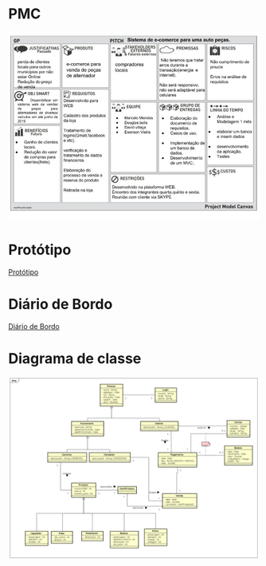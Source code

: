 # PMC 
![PMC](https://github.com/MarceloMendes94/Autopecas/blob/master/poo2/projectModelCanvas.jpg)<br>
# Protótipo
[Protótipo](https://github.com/MarceloMendes94/Autopecas/blob/master/analise/mockup.pdf)<br>
# Diário de Bordo
[Diário de Bordo](https://github.com/MarceloMendes94/Autopecas/blob/master/poo2/diario_de_bordo.md)<br>
# Diagrama de classe
![diagrama de classe](https://github.com/MarceloMendes94/Autopecas/blob/master/analise/diagramaClasses.png)<br>